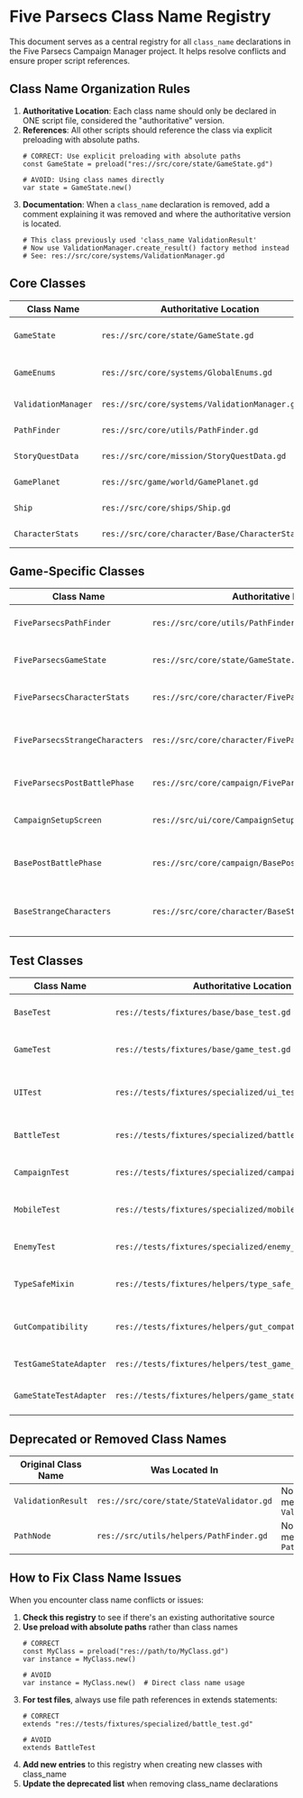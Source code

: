# Five Parsecs Class Name Registry

This document serves as a central registry for all `class_name` declarations in the Five Parsecs Campaign Manager project. It helps resolve conflicts and ensure proper script references.

## Class Name Organization Rules

1. **Authoritative Location**: Each class name should only be declared in ONE script file, considered the "authoritative" version.
2. **References**: All other scripts should reference the class via explicit preloading with absolute paths.
   ```gdscript
   # CORRECT: Use explicit preloading with absolute paths
   const GameState = preload("res://src/core/state/GameState.gd")
   
   # AVOID: Using class names directly
   var state = GameState.new()
   ```
3. **Documentation**: When a `class_name` declaration is removed, add a comment explaining it was removed and where the authoritative version is located.
   ```gdscript
   # This class previously used 'class_name ValidationResult'
   # Now use ValidationManager.create_result() factory method instead
   # See: res://src/core/systems/ValidationManager.gd
   ```

## Core Classes

| Class Name | Authoritative Location | Description |
|------------|------------------------|-------------|
| `GameState` | `res://src/core/state/GameState.gd` | Manages the overall game state |
| `GameEnums` | `res://src/core/systems/GlobalEnums.gd` | Global enumeration definitions |
| `ValidationManager` | `res://src/core/systems/ValidationManager.gd` | Validates game state data |
| `PathFinder` | `res://src/core/utils/PathFinder.gd` | Pathfinding implementation |
| `StoryQuestData` | `res://src/core/mission/StoryQuestData.gd` | Quest/mission data container |
| `GamePlanet` | `res://src/game/world/GamePlanet.gd` | Planet object definition |
| `Ship` | `res://src/core/ships/Ship.gd` | Ship object definition |
| `CharacterStats` | `res://src/core/character/Base/CharacterStats.gd` | Base character statistics |

## Game-Specific Classes

| Class Name | Authoritative Location | Description |
|------------|------------------------|-------------|
| `FiveParsecsPathFinder` | `res://src/core/utils/PathFinder.gd` | Five Parsecs implementation of pathfinding |
| `FiveParsecsGameState` | `res://src/core/state/GameState.gd` | Five Parsecs implementation of game state |
| `FiveParsecsCharacterStats` | `res://src/core/character/FiveParsecsCharacterStats.gd` | Five Parsecs character statistics |
| `FiveParsecsStrangeCharacters` | `res://src/core/character/FiveParsecsStrangeCharacters.gd` | Five Parsecs unique character types |
| `FiveParsecsPostBattlePhase` | `res://src/core/campaign/FiveParsecsPostBattlePhase.gd` | Five Parsecs post-battle phase |
| `CampaignSetupScreen` | `res://src/ui/core/CampaignSetupScreen.gd` | Campaign setup UI screen |
| `BasePostBattlePhase` | `res://src/core/campaign/BasePostBattlePhase.gd` | Base implementation for post-battle phase |
| `BaseStrangeCharacters` | `res://src/core/character/BaseStrangeCharacters.gd` | Base implementation for strange characters |

## Test Classes

| Class Name | Authoritative Location | Description |
|------------|------------------------|-------------|
| `BaseTest` | `res://tests/fixtures/base/base_test.gd` | Base test class for all tests |
| `GameTest` | `res://tests/fixtures/base/game_test.gd` | Game test class with core fixtures |
| `UITest` | `res://tests/fixtures/specialized/ui_test.gd` | UI component test suite base |
| `BattleTest` | `res://tests/fixtures/specialized/battle_test.gd` | Battle mechanics test base |
| `CampaignTest` | `res://tests/fixtures/specialized/campaign_test.gd` | Campaign test suite base |
| `MobileTest` | `res://tests/fixtures/specialized/mobile_test.gd` | Mobile-specific test base |
| `EnemyTest` | `res://tests/fixtures/specialized/enemy_test.gd` | Enemy behavior test base |
| `TypeSafeMixin` | `res://tests/fixtures/helpers/type_safe_mixin.gd` | Type-safe method call utilities |
| `GutCompatibility` | `res://tests/fixtures/helpers/gut_compatibility.gd` | Godot 4.4 compatibility layer for GUT |
| `TestGameStateAdapter` | `res://tests/fixtures/helpers/test_game_state_adapter.gd` | Game state test adapter |
| `GameStateTestAdapter` | `res://tests/fixtures/helpers/game_state_test_adapter.gd` | Adapter for game state tests |

## Deprecated or Removed Class Names

| Original Class Name | Was Located In | Replacement Approach |
|---------------------|----------------|----------------------|
| `ValidationResult` | `res://src/core/state/StateValidator.gd` | Now an inner class, use factory method `ValidationManager.create_result()` |
| `PathNode` | `res://src/utils/helpers/PathFinder.gd` | Now an inner class, use factory method `PathFinder.create_path_node()` |

## How to Fix Class Name Issues

When you encounter class name conflicts or issues:

1. **Check this registry** to see if there's an existing authoritative source
2. **Use preload with absolute paths** rather than class names
   ```gdscript
   # CORRECT
   const MyClass = preload("res://path/to/MyClass.gd")
   var instance = MyClass.new()
   
   # AVOID
   var instance = MyClass.new()  # Direct class name usage
   ```
3. **For test files**, always use file path references in extends statements:
   ```gdscript
   # CORRECT
   extends "res://tests/fixtures/specialized/battle_test.gd"
   
   # AVOID
   extends BattleTest
   ```
4. **Add new entries** to this registry when creating new classes with class_name
5. **Update the deprecated list** when removing class_name declarations 